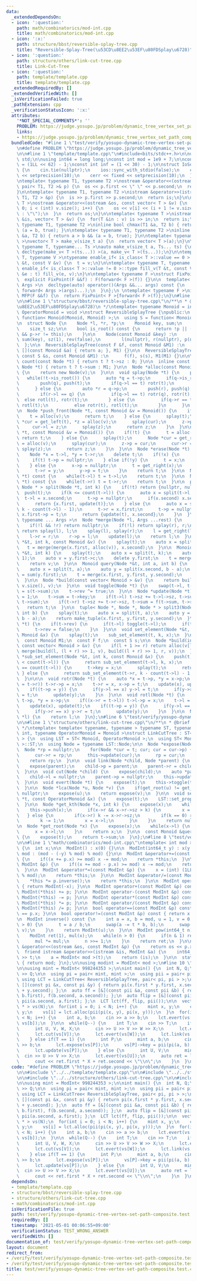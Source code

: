 ```yaml
---
data:
  _extendedDependsOn:
  - icon: ':question:'
    path: math/combinatorics/mod-int.cpp
    title: math/combinatorics/mod-int.cpp
  - icon: ':x:'
    path: structure/bbst/reversible-splay-tree.cpp
    title: "Reversible-Splay-Tree(\u53CD\u8EE2\u53EF\u80FDSplay\u6728)"
  - icon: ':question:'
    path: structure/others/link-cut-tree.cpp
    title: Link-Cut-Tree
  - icon: ':question:'
    path: template/template.cpp
    title: template/template.cpp
  _extendedRequiredBy: []
  _extendedVerifiedWith: []
  _isVerificationFailed: true
  _pathExtension: cpp
  _verificationStatusIcon: ':x:'
  attributes:
    '*NOT_SPECIAL_COMMENTS*': ''
    PROBLEM: https://judge.yosupo.jp/problem/dynamic_tree_vertex_set_path_composite
    links:
    - https://judge.yosupo.jp/problem/dynamic_tree_vertex_set_path_composite
  bundledCode: "#line 1 \"test/verify/yosupo-dynamic-tree-vertex-set-path-composite.test.cpp\"\
    \n#define PROBLEM \"https://judge.yosupo.jp/problem/dynamic_tree_vertex_set_path_composite\"\
    \n\n#line 1 \"template/template.cpp\"\n#include<bits/stdc++.h>\n\nusing namespace\
    \ std;\n\nusing int64 = long long;\nconst int mod = 1e9 + 7;\n\nconst int64 infll\
    \ = (1LL << 62) - 1;\nconst int inf = (1 << 30) - 1;\n\nstruct IoSetup {\n  IoSetup()\
    \ {\n    cin.tie(nullptr);\n    ios::sync_with_stdio(false);\n    cout << fixed\
    \ << setprecision(10);\n    cerr << fixed << setprecision(10);\n  }\n} iosetup;\n\
    \ntemplate< typename T1, typename T2 >\nostream &operator<<(ostream &os, const\
    \ pair< T1, T2 >& p) {\n  os << p.first << \" \" << p.second;\n  return os;\n\
    }\n\ntemplate< typename T1, typename T2 >\nistream &operator>>(istream &is, pair<\
    \ T1, T2 > &p) {\n  is >> p.first >> p.second;\n  return is;\n}\n\ntemplate< typename\
    \ T >\nostream &operator<<(ostream &os, const vector< T > &v) {\n  for(int i =\
    \ 0; i < (int) v.size(); i++) {\n    os << v[i] << (i + 1 != v.size() ? \" \"\
    \ : \"\");\n  }\n  return os;\n}\n\ntemplate< typename T >\nistream &operator>>(istream\
    \ &is, vector< T > &v) {\n  for(T &in : v) is >> in;\n  return is;\n}\n\ntemplate<\
    \ typename T1, typename T2 >\ninline bool chmax(T1 &a, T2 b) { return a < b &&\
    \ (a = b, true); }\n\ntemplate< typename T1, typename T2 >\ninline bool chmin(T1\
    \ &a, T2 b) { return a > b && (a = b, true); }\n\ntemplate< typename T = int64\
    \ >\nvector< T > make_v(size_t a) {\n  return vector< T >(a);\n}\n\ntemplate<\
    \ typename T, typename... Ts >\nauto make_v(size_t a, Ts... ts) {\n  return vector<\
    \ decltype(make_v< T >(ts...)) >(a, make_v< T >(ts...));\n}\n\ntemplate< typename\
    \ T, typename V >\ntypename enable_if< is_class< T >::value == 0 >::type fill_v(T\
    \ &t, const V &v) {\n  t = v;\n}\n\ntemplate< typename T, typename V >\ntypename\
    \ enable_if< is_class< T >::value != 0 >::type fill_v(T &t, const V &v) {\n  for(auto\
    \ &e : t) fill_v(e, v);\n}\n\ntemplate< typename F >\nstruct FixPoint : F {\n\
    \  explicit FixPoint(F &&f) : F(forward< F >(f)) {}\n\n  template< typename...\
    \ Args >\n  decltype(auto) operator()(Args &&... args) const {\n    return F::operator()(*this,\
    \ forward< Args >(args)...);\n  }\n};\n \ntemplate< typename F >\ninline decltype(auto)\
    \ MFP(F &&f) {\n  return FixPoint< F >{forward< F >(f)};\n}\n#line 4 \"test/verify/yosupo-dynamic-tree-vertex-set-path-composite.test.cpp\"\
    \n\n#line 1 \"structure/bbst/reversible-splay-tree.cpp\"\n/**\n * @brief Reversible-Splay-Tree(\u53CD\
    \u8EE2\u53EF\u80FDSplay\u6728)\n */\ntemplate< typename Monoid = int, typename\
    \ OperatorMonoid = void >\nstruct ReversibleSplayTree {\npublic:\n  using F =\
    \ function< Monoid(Monoid, Monoid) >;\n  using S = function< Monoid(Monoid) >;\n\
    \n  struct Node {\n    Node *l, *r, *p;\n    Monoid key, sum;\n    bool rev;\n\
    \    size_t sz;\n\n    bool is_root() const {\n      return !p || (p->l != this\
    \ && p->r != this);\n    }\n\n    Node(const Monoid &key) :\n        key(key),\
    \ sum(key), sz(1), rev(false),\n        l(nullptr), r(nullptr), p(nullptr) {}\n\
    \  };\n\n  ReversibleSplayTree(const F &f, const Monoid &M1) :\n      ReversibleSplayTree(f,\
    \ [](const Monoid &a) { return a; }, M1) {}\n\n  ReversibleSplayTree(const F &f,\
    \ const S &s, const Monoid &M1) :\n      f(f), s(s), M1(M1) {}\n\n\n  inline size_t\
    \ count(const Node *t) { return t ? t->sz : 0; }\n\n  inline const Monoid &sum(const\
    \ Node *t) { return t ? t->sum : M1; }\n\n  Node *alloc(const Monoid &v = Monoid())\
    \ {\n    return new Node(v);\n  }\n\n  void splay(Node *t) {\n    push(t);\n \
    \   while(!t->is_root()) {\n      auto *q = t->p;\n      if(q->is_root()) {\n\
    \        push(q), push(t);\n        if(q->l == t) rotr(t);\n        else rotl(t);\n\
    \      } else {\n        auto *r = q->p;\n        push(r), push(q), push(t);\n\
    \        if(r->l == q) {\n          if(q->l == t) rotr(q), rotr(t);\n        \
    \  else rotl(t), rotr(t);\n        } else {\n          if(q->r == t) rotl(q),\
    \ rotl(t);\n          else rotr(t), rotl(t);\n        }\n      }\n    }\n  }\n\
    \n  Node *push_front(Node *t, const Monoid &v = Monoid()) {\n    if(!t) {\n  \
    \    t = alloc(v);\n      return t;\n    } else {\n      splay(t);\n      Node\
    \ *cur = get_left(t), *z = alloc(v);\n      splay(cur);\n      z->p = cur;\n \
    \     cur->l = z;\n      splay(z);\n      return z;\n    }\n  }\n\n  Node *push_back(Node\
    \ *t, const Monoid &v = Monoid()) {\n    if(!t) {\n      t = alloc(v);\n     \
    \ return t;\n    } else {\n      splay(t);\n      Node *cur = get_right(t), *z\
    \ = alloc(v);\n      splay(cur);\n      z->p = cur;\n      cur->r = z;\n     \
    \ splay(z);\n      return z;\n    }\n  }\n\n  Node *erase(Node *t) {\n    splay(t);\n\
    \    Node *x = t->l, *y = t->r;\n    delete t;\n    if(!x) {\n      t = y;\n \
    \     if(t) t->p = nullptr;\n    } else if(!y) {\n      t = x;\n      t->p = nullptr;\n\
    \    } else {\n      x->p = nullptr;\n      t = get_right(x);\n      splay(t);\n\
    \      t->r = y;\n      y->p = t;\n    }\n    return t;\n  }\n\n  Node *get_left(Node\
    \ *t) const {\n    while(t->l) t = t->l;\n    return t;\n  }\n\n  Node *get_right(Node\
    \ *t) const {\n    while(t->r) t = t->r;\n    return t;\n  }\n\n  pair< Node *,\
    \ Node * > split(Node *t, int k) {\n    if(!t) return {nullptr, nullptr};\n  \
    \  push(t);\n    if(k <= count(t->l)) {\n      auto x = split(t->l, k);\n    \
    \  t->l = x.second;\n      t->p = nullptr;\n      if(x.second) x.second->p = t;\n\
    \      return {x.first, update(t)};\n    } else {\n      auto x = split(t->r,\
    \ k - count(t->l) - 1);\n      t->r = x.first;\n      t->p = nullptr;\n      if(x.first)\
    \ x.first->p = t;\n      return {update(t), x.second};\n    }\n  }\n\n  template<\
    \ typename ... Args >\n  Node *merge(Node *l, Args ...rest) {\n    Node *r = merge(rest...);\n\
    \    if(!l && !r) return nullptr;\n    if(!l) return splay(r), r;\n    if(!r)\
    \ return splay(l), l;\n    splay(l), splay(r);\n    l = get_right(l);\n    splay(l);\n\
    \    l->r = r;\n    r->p = l;\n    update(l);\n    return l;\n  }\n\n  void insert(Node\
    \ *&t, int k, const Monoid &v) {\n    splay(t);\n    auto x = split(t, k);\n \
    \   t = merge(merge(x.first, alloc(v)), x.second);\n  }\n\n  Monoid erase(Node\
    \ *&t, int k) {\n    splay(t);\n    auto x = split(t, k);\n    auto y = split(x.second,\
    \ 1);\n    auto v = y.first->c;\n    delete y.first;\n    t = merge(x.first, y.second);\n\
    \    return v;\n  }\n\n  Monoid query(Node *&t, int a, int b) {\n    splay(t);\n\
    \    auto x = split(t, a);\n    auto y = split(x.second, b - a);\n    auto ret\
    \ = sum(y.first);\n    t = merge(x.first, y.first, y.second);\n    return ret;\n\
    \  }\n\n  Node *build(const vector< Monoid > &v) {\n    return build(0, (int)\
    \ v.size(), v);\n  }\n\n  void toggle(Node *t) {\n    swap(t->l, t->r);\n    t->sum\
    \ = s(t->sum);\n    t->rev ^= true;\n  }\n\n  Node *update(Node *t) {\n    t->sz\
    \ = 1;\n    t->sum = t->key;\n    if(t->l) t->sz += t->l->sz, t->sum = f(t->l->sum,\
    \ t->sum);\n    if(t->r) t->sz += t->r->sz, t->sum = f(t->sum, t->r->sum);\n \
    \   return t;\n  }\n\n  tuple< Node *, Node *, Node * > split3(Node *t, int a,\
    \ int b) {\n    splay(t);\n    auto x = split(t, a);\n    auto y = split(x.second,\
    \ b - a);\n    return make_tuple(x.first, y.first, y.second);\n  }\n\n  void push(Node\
    \ *t) {\n    if(t->rev) {\n      if(t->l) toggle(t->l);\n      if(t->r) toggle(t->r);\n\
    \      t->rev = false;\n    }\n  }\n\n  void set_element(Node *&t, int k, const\
    \ Monoid &x) {\n    splay(t);\n    sub_set_element(t, k, x);\n  }\n\nprivate:\n\
    \  const Monoid M1;\n  const F f;\n  const S s;\n\n  Node *build(int l, int r,\
    \ const vector< Monoid > &v) {\n    if(l + 1 >= r) return alloc(v[l]);\n    return\
    \ merge(build(l, (l + r) >> 1, v), build((l + r) >> 1, r, v));\n  }\n\n  Node\
    \ *sub_set_element(Node *&t, int k, const Monoid &x) {\n    push(t);\n    if(k\
    \ < count(t->l)) {\n      return sub_set_element(t->l, k, x);\n    } else if(k\
    \ == count(t->l)) {\n      t->key = x;\n      splay(t);\n      return t;\n   \
    \ } else {\n      return sub_set_element(t->r, k - count(t->l) - 1, x);\n    }\n\
    \  }\n\n\n  void rotr(Node *t) {\n    auto *x = t->p, *y = x->p;\n    if((x->l\
    \ = t->r)) t->r->p = x;\n    t->r = x, x->p = t;\n    update(x), update(t);\n\
    \    if((t->p = y)) {\n      if(y->l == x) y->l = t;\n      if(y->r == x) y->r\
    \ = t;\n      update(y);\n    }\n  }\n\n  void rotl(Node *t) {\n    auto *x =\
    \ t->p, *y = x->p;\n    if((x->r = t->l)) t->l->p = x;\n    t->l = x, x->p = t;\n\
    \    update(x), update(t);\n    if((t->p = y)) {\n      if(y->l == x) y->l = t;\n\
    \      if(y->r == x) y->r = t;\n      update(y);\n    }\n  }\n\n  Node *merge(Node\
    \ *l) {\n    return l;\n  }\n};\n#line 6 \"test/verify/yosupo-dynamic-tree-vertex-set-path-composite.test.cpp\"\
    \n\n#line 1 \"structure/others/link-cut-tree.cpp\"\n/**\n * @brief Link-Cut-Tree\n\
    \ */\ntemplate< template< typename, typename > typename ST, typename Monoid =\
    \ int, typename OperatorMonoid = Monoid >\nstruct LinkCutTree : ST< Monoid, OperatorMonoid\
    \ > {\n  using LST = ST< Monoid, OperatorMonoid >;\n  using ST< Monoid, OperatorMonoid\
    \ >::ST;\n  using Node = typename LST::Node;\n\n  Node *expose(Node *t) {\n  \
    \  Node *rp = nullptr;\n    for(Node *cur = t; cur; cur = cur->p) {\n      this->splay(cur);\n\
    \      cur->r = rp;\n      this->update(cur);\n      rp = cur;\n    }\n    this->splay(t);\n\
    \    return rp;\n  }\n\n  void link(Node *child, Node *parent) {\n    expose(child);\n\
    \    expose(parent);\n    child->p = parent;\n    parent->r = child;\n    this->update(parent);\n\
    \  }\n\n  void cut(Node *child) {\n    expose(child);\n    auto *parent = child->l;\n\
    \    child->l = nullptr;\n    parent->p = nullptr;\n    this->update(child);\n\
    \  }\n\n  void evert(Node *t) {\n    expose(t);\n    this->toggle(t);\n    this->push(t);\n\
    \  }\n\n  Node *lca(Node *u, Node *v) {\n    if(get_root(u) != get_root(v)) return\
    \ nullptr;\n    expose(u);\n    return expose(v);\n  }\n\n  void set_propagate(Node\
    \ *t, const OperatorMonoid &x) {\n    expose(t);\n    LST::set_propagate(t, x);\n\
    \  }\n\n  Node *get_kth(Node *x, int k) {\n    expose(x);\n    while(x) {\n  \
    \    this->push(x);\n      if(x->r && x->r->sz > k) {\n        x = x->r;\n   \
    \   } else {\n        if(x->r) k -= x->r->sz;\n        if(k == 0) return x;\n\
    \        k -= 1;\n        x = x->l;\n      }\n    }\n    return nullptr;\n  }\n\
    \n  Node *get_root(Node *x) {\n    expose(x);\n    while(x->l) {\n      this->push(x);\n\
    \      x = x->l;\n    }\n    return x;\n  }\n\n  const Monoid &query(Node *t)\
    \ {\n    expose(t);\n    return t->sum;\n  }\n};\n#line 8 \"test/verify/yosupo-dynamic-tree-vertex-set-path-composite.test.cpp\"\
    \n\n#line 1 \"math/combinatorics/mod-int.cpp\"\ntemplate< int mod >\nstruct ModInt\
    \ {\n  int x;\n\n  ModInt() : x(0) {}\n\n  ModInt(int64_t y) : x(y >= 0 ? y %\
    \ mod : (mod - (-y) % mod) % mod) {}\n\n  ModInt &operator+=(const ModInt &p)\
    \ {\n    if((x += p.x) >= mod) x -= mod;\n    return *this;\n  }\n\n  ModInt &operator-=(const\
    \ ModInt &p) {\n    if((x += mod - p.x) >= mod) x -= mod;\n    return *this;\n\
    \  }\n\n  ModInt &operator*=(const ModInt &p) {\n    x = (int) (1LL * x * p.x\
    \ % mod);\n    return *this;\n  }\n\n  ModInt &operator/=(const ModInt &p) {\n\
    \    *this *= p.inverse();\n    return *this;\n  }\n\n  ModInt operator-() const\
    \ { return ModInt(-x); }\n\n  ModInt operator+(const ModInt &p) const { return\
    \ ModInt(*this) += p; }\n\n  ModInt operator-(const ModInt &p) const { return\
    \ ModInt(*this) -= p; }\n\n  ModInt operator*(const ModInt &p) const { return\
    \ ModInt(*this) *= p; }\n\n  ModInt operator/(const ModInt &p) const { return\
    \ ModInt(*this) /= p; }\n\n  bool operator==(const ModInt &p) const { return x\
    \ == p.x; }\n\n  bool operator!=(const ModInt &p) const { return x != p.x; }\n\
    \n  ModInt inverse() const {\n    int a = x, b = mod, u = 1, v = 0, t;\n    while(b\
    \ > 0) {\n      t = a / b;\n      swap(a -= t * b, b);\n      swap(u -= t * v,\
    \ v);\n    }\n    return ModInt(u);\n  }\n\n  ModInt pow(int64_t n) const {\n\
    \    ModInt ret(1), mul(x);\n    while(n > 0) {\n      if(n & 1) ret *= mul;\n\
    \      mul *= mul;\n      n >>= 1;\n    }\n    return ret;\n  }\n\n  friend ostream\
    \ &operator<<(ostream &os, const ModInt &p) {\n    return os << p.x;\n  }\n\n\
    \  friend istream &operator>>(istream &is, ModInt &a) {\n    int64_t t;\n    is\
    \ >> t;\n    a = ModInt< mod >(t);\n    return (is);\n  }\n\n  static int get_mod()\
    \ { return mod; }\n};\n\nusing modint = ModInt< mod >;\n#line 10 \"test/verify/yosupo-dynamic-tree-vertex-set-path-composite.test.cpp\"\
    \n\nusing mint = ModInt< 998244353 >;\n\nint main() {\n  int N, Q;\n  cin >> N\
    \ >> Q;\n\n  using pi = pair< mint, mint >;\n  using pii = pair< pi, pi >;\n \
    \ using LCT = LinkCutTree< ReversibleSplayTree, pair< pi, pi > >;\n  auto f =\
    \ [](const pi &x, const pi &y) { return pi(x.first * y.first, x.second * y.first\
    \ + y.second); };\n  auto ff = [&](const pii &a, const pii &b) { return pii(f(a.first,\
    \ b.first), f(b.second, a.second)); };\n  auto flip = [&](const pii &a) { return\
    \ pii(a.second, a.first); };\n  LCT lct(ff, flip, pii());\n\n  vector< LCT::Node\
    \ * > vs(N);\n  for(int i = 0; i < N; i++) {\n    mint x, y;\n    cin >> x >>\
    \ y;\n    vs[i] = lct.alloc(pii(pi(x, y), pi(x, y)));\n  }\n  for(int i = 1; i\
    \ < N; i++) {\n    int a, b;\n    cin >> a >> b;\n    lct.evert(vs[a]);\n    lct.link(vs[a],\
    \ vs[b]);\n  }\n\n  while(Q--) {\n    int T;\n    cin >> T;\n    if(T == 0) {\n\
    \      int U, V, W, X;\n      cin >> U >> V >> W >> X;\n      lct.evert(vs[U]);\n\
    \      lct.cut(vs[V]);\n      lct.evert(vs[W]);\n      lct.link(vs[W], vs[X]);\n\
    \    } else if(T == 1) {\n      int P;\n      mint a, b;\n      cin >> P >> a\
    \ >> b;\n      lct.expose(vs[P]);\n      vs[P]->key = pii(pi(a, b), pi(a, b));\n\
    \      lct.update(vs[P]);\n    } else {\n      int U, V;\n      mint X;\n    \
    \  cin >> U >> V >> X;\n      lct.evert(vs[U]);\n      auto ret = lct.query(vs[V]).first;\n\
    \      cout << ret.first * X + ret.second << \"\\n\";\n    }\n  }\n}\n\n\n"
  code: "#define PROBLEM \"https://judge.yosupo.jp/problem/dynamic_tree_vertex_set_path_composite\"\
    \n\n#include \"../../template/template.cpp\"\n\n#include \"../../structure/bbst/reversible-splay-tree.cpp\"\
    \n\n#include \"../../structure/others/link-cut-tree.cpp\"\n\n#include \"../../math/combinatorics/mod-int.cpp\"\
    \n\nusing mint = ModInt< 998244353 >;\n\nint main() {\n  int N, Q;\n  cin >> N\
    \ >> Q;\n\n  using pi = pair< mint, mint >;\n  using pii = pair< pi, pi >;\n \
    \ using LCT = LinkCutTree< ReversibleSplayTree, pair< pi, pi > >;\n  auto f =\
    \ [](const pi &x, const pi &y) { return pi(x.first * y.first, x.second * y.first\
    \ + y.second); };\n  auto ff = [&](const pii &a, const pii &b) { return pii(f(a.first,\
    \ b.first), f(b.second, a.second)); };\n  auto flip = [&](const pii &a) { return\
    \ pii(a.second, a.first); };\n  LCT lct(ff, flip, pii());\n\n  vector< LCT::Node\
    \ * > vs(N);\n  for(int i = 0; i < N; i++) {\n    mint x, y;\n    cin >> x >>\
    \ y;\n    vs[i] = lct.alloc(pii(pi(x, y), pi(x, y)));\n  }\n  for(int i = 1; i\
    \ < N; i++) {\n    int a, b;\n    cin >> a >> b;\n    lct.evert(vs[a]);\n    lct.link(vs[a],\
    \ vs[b]);\n  }\n\n  while(Q--) {\n    int T;\n    cin >> T;\n    if(T == 0) {\n\
    \      int U, V, W, X;\n      cin >> U >> V >> W >> X;\n      lct.evert(vs[U]);\n\
    \      lct.cut(vs[V]);\n      lct.evert(vs[W]);\n      lct.link(vs[W], vs[X]);\n\
    \    } else if(T == 1) {\n      int P;\n      mint a, b;\n      cin >> P >> a\
    \ >> b;\n      lct.expose(vs[P]);\n      vs[P]->key = pii(pi(a, b), pi(a, b));\n\
    \      lct.update(vs[P]);\n    } else {\n      int U, V;\n      mint X;\n    \
    \  cin >> U >> V >> X;\n      lct.evert(vs[U]);\n      auto ret = lct.query(vs[V]).first;\n\
    \      cout << ret.first * X + ret.second << \"\\n\";\n    }\n  }\n}\n\n\n"
  dependsOn:
  - template/template.cpp
  - structure/bbst/reversible-splay-tree.cpp
  - structure/others/link-cut-tree.cpp
  - math/combinatorics/mod-int.cpp
  isVerificationFile: true
  path: test/verify/yosupo-dynamic-tree-vertex-set-path-composite.test.cpp
  requiredBy: []
  timestamp: '2021-05-01 00:06:55+09:00'
  verificationStatus: TEST_WRONG_ANSWER
  verifiedWith: []
documentation_of: test/verify/yosupo-dynamic-tree-vertex-set-path-composite.test.cpp
layout: document
redirect_from:
- /verify/test/verify/yosupo-dynamic-tree-vertex-set-path-composite.test.cpp
- /verify/test/verify/yosupo-dynamic-tree-vertex-set-path-composite.test.cpp.html
title: test/verify/yosupo-dynamic-tree-vertex-set-path-composite.test.cpp
---
```


